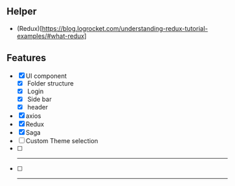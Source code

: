 ## Helper

- (Redux)[https://blog.logrocket.com/understanding-redux-tutorial-examples/#what-redux]


## Features

- [x]  UI component
    - [x]  Folder structure
    - [x]  Login
    - [x]  Side bar
    - [x]  header
- [x]  axios
- [x]  Redux
- [x]  Saga
- [ ]  Custom Theme selection 
- [ ]  -----
- [ ]  -----
